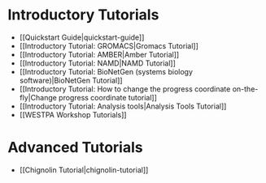 # Introductory Tutorials

* [[Quickstart Guide|quickstart-guide]]
* [[Introductory Tutorial: GROMACS|Gromacs Tutorial]]
* [[Introductory Tutorial: AMBER|Amber Tutorial]]
* [[Introductory Tutorial: NAMD|NAMD Tutorial]]
* [[Introductory Tutorial: BioNetGen (systems biology software)|BioNetGen Tutorial]]
* [[Introductory Tutorial: How to change the progress coordinate on-the-fly|Change progress coordinate tutorial]]
* [[Introductory Tutorial: Analysis tools|Analysis Tools Tutorial]]
* [[WESTPA Workshop Tutorials]]

# Advanced Tutorials
* [[Chignolin Tutorial|chignolin-tutorial]]
